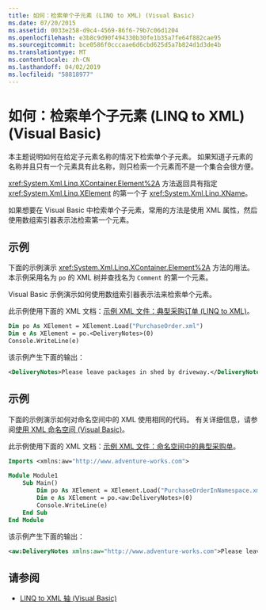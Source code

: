 ```yaml
---
title: 如何：检索单个子元素 (LINQ to XML) (Visual Basic)
ms.date: 07/20/2015
ms.assetid: 0033e258-d9c4-4569-86f6-79b7c06d1204
ms.openlocfilehash: e3b8c9d90f494330b30fe1b35a7fe64f882cae95
ms.sourcegitcommit: bce0586f0cccaae6d6cbd625d5a7b824d1d3de4b
ms.translationtype: MT
ms.contentlocale: zh-CN
ms.lasthandoff: 04/02/2019
ms.locfileid: "58818977"
---
```

# <a name="how-to-retrieve-a-single-child-element-linq-to-xml-visual-basic"></a>如何：检索单个子元素 (LINQ to XML) (Visual Basic)
本主题说明如何在给定子元素名称的情况下检索单个子元素。 如果知道子元素的名称并且只有一个元素具有此名称，则只检索一个元素而不是一个集合会很方便。  
  
 <xref:System.Xml.Linq.XContainer.Element%2A> 方法返回具有指定 <xref:System.Xml.Linq.XElement> 的第一个子 <xref:System.Xml.Linq.XName>。  
  
 如果想要在 Visual Basic 中检索单个子元素，常用的方法是使用 XML 属性，然后使用数组索引器表示法检索第一个元素。  
  
## <a name="example"></a>示例  
 下面的示例演示 <xref:System.Xml.Linq.XContainer.Element%2A> 方法的用法。 本示例采用名为 `po` 的 XML 树并查找名为 `Comment` 的第一个元素。  
  
 Visual Basic 示例演示如何使用数组索引器表示法来检索单个元素。  
  
 此示例使用下面的 XML 文档：[示例 XML 文件：典型采购订单 (LINQ to XML)](../../../../visual-basic/programming-guide/concepts/linq/sample-xml-file-typical-purchase-order-linq-to-xml.md)。  
  
```vb  
Dim po As XElement = XElement.Load("PurchaseOrder.xml")  
Dim e As XElement = po.<DeliveryNotes>(0)  
Console.WriteLine(e)  
```  
  
 该示例产生下面的输出：  
  
```xml  
<DeliveryNotes>Please leave packages in shed by driveway.</DeliveryNotes>  
```  
  
## <a name="example"></a>示例  
 下面的示例演示如何对命名空间中的 XML 使用相同的代码。 有关详细信息，请参阅[使用 XML 命名空间 (Visual Basic)](../../../../visual-basic/programming-guide/concepts/linq/working-with-xml-namespaces.md)。  
  
 此示例使用下面的 XML 文档：[示例 XML 文件：命名空间中的典型采购单](../../../../visual-basic/programming-guide/concepts/linq/sample-xml-file-typical-purchase-order-in-a-namespace.md)。  
  
```vb  
Imports <xmlns:aw="http://www.adventure-works.com">  
  
Module Module1  
    Sub Main()  
        Dim po As XElement = XElement.Load("PurchaseOrderInNamespace.xml")  
        Dim e As XElement = po.<aw:DeliveryNotes>(0)  
        Console.WriteLine(e)  
    End Sub  
End Module  
```  
  
 该示例产生下面的输出：  
  
```xml  
<aw:DeliveryNotes xmlns:aw="http://www.adventure-works.com">Please leave packages in shed by driveway.</aw:DeliveryNotes>  
```  
  
## <a name="see-also"></a>请参阅

- [LINQ to XML 轴 (Visual Basic)](../../../../visual-basic/programming-guide/concepts/linq/linq-to-xml-axes.md)
